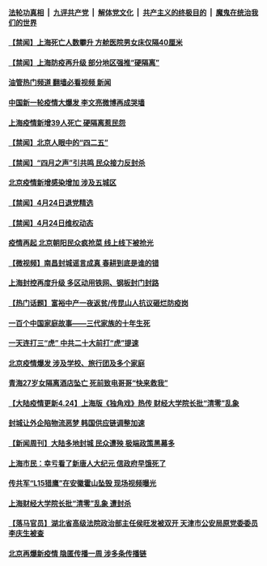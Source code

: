 ####  [法轮功真相](../../../../basic/blob/master/README.md?t=04250031) &nbsp;|&nbsp; [九评共产党](../../../../9ping.md/blob/master/README.md?t=04250031) &nbsp;|&nbsp; [解体党文化](../../../../jtdwh.md/blob/master/README.md?t=04250031)  &nbsp;|&nbsp; [共产主义的终极目的](../../../../gczydzjmd.md/blob/master/README.md?t=04250031) &nbsp;|&nbsp; [魔鬼在统治我们的世界](../../../../mgztzwmdsj.md/blob/master/README.md?t=04250031) 

#### [【禁闻】上海死亡人数攀升 方舱医院男女床仅隔40厘米](../pages/prog204/a103408931.md?t=04250031) 

#### [【禁闻】上海防疫再升级 部分地区强推“硬隔离”](../pages/prog204/a103408810.md?t=04250031) 

#### [油管热门频道 翻墙必看视频 新闻](http://78.141.244.201:81/youtube.html?04250031)

#### [中国新一轮疫情大爆发 李文亮微博再成哭墙](../pages/prog204/a103408894.md?t=04250031) 

#### [上海疫情新增39人死亡 硬隔离惹民怨](../pages/prog204/a103408892.md?t=04250031) 

#### [【禁闻】北京人眼中的“四二五”](../pages/prog204/a103408816.md?t=04250031) 

#### [【禁闻】“四月之声”引共鸣 民众接力反封杀](../pages/prog204/a103408870.md?t=04250031) 

#### [北京疫情新增感染增加 涉及五城区](../pages/prog204/a103408812.md?t=04250031) 

#### [【禁闻】4月24日退党精选](../pages/prog204/a103408864.md?t=04250031) 

#### [【禁闻】4月24日维权动态](../pages/prog204/a103408854.md?t=04250031) 

#### [疫情再起 北京朝阳民众疯抢菜 线上线下被抢光](../pages/prog204/a103408819.md?t=04250031) 

#### [【微视频】南昌封城谣言成真 春耕到底是谁的错](../pages/prog204/a103408814.md?t=04250031) 

#### [上海封控再度升级 多区动用铁网、钢板封门封路](../pages/prog204/a103408771.md?t=04250031) 

#### [【热门话题】富裕中产一夜返贫/传昆山人抗议砸烂防疫岗](../pages/prog204/a103408740.md?t=04250031) 

#### [一百个中国家庭故事——三代家族的十年生死](../pages/prog204/a103408754.md?t=04250031) 

#### [一天连打三“虎” 中共二十大前打“虎”提速](../pages/prog204/a103408676.md?t=04250031) 


#### [北京疫情爆发 涉及学校、旅行团及多个家庭](../pages/prog204/a103408193.md?t=04250031) 

#### [青海27岁女隔离酒店坠亡 死前致电哥哥“快来救我”](../pages/prog204/a103408615.md?t=04250031) 

#### [【大陆疫情更新4.24】上海版《独角戏》热传 财经大学院长批“清零”乱象](../pages/prog204/a103405878.md?t=04250031) 

#### [封城让外企陷物流恶梦 韩国供应链调整加速](../pages/prog204/a103408458.md?t=04250031) 

#### [【新闻周刊】大陆多地封城 民众遭殃 极端政策黑幕多](../pages/prog204/a103408445.md?t=04250031) 

#### [上海市民：幸亏看了新唐人大纪元 信政府早饿死了](../pages/prog204/a103408197.md?t=04250031) 



#### [传共军“L15猎鹰”在安徽霍山坠毁 现场视频曝光](../pages/prog204/a103408333.md?t=04250031) 


#### [上海财经大学院长批“清零”乱象 遭封杀](../pages/prog204/a103408281.md?t=04250031) 

#### [【落马官员】湖北省高级法院政治部主任侯旺发被双开 天津市公安局原党委委员李庆生被查](../pages/prog204/a103408229.md?t=04250031) 

#### [北京再爆新疫情 隐匿传播一周 涉多条传播链](../pages/prog204/a103408221.md?t=04250031) 


<img src='http://gfw-breaker.win/goodnews/indexes/prog204.md' width='0px' height='0px'/>
